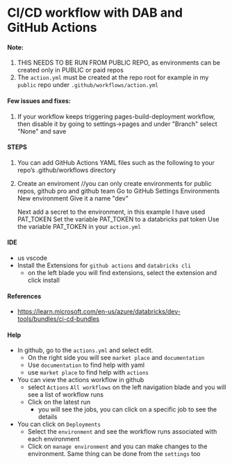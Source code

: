 # CI/CD workflow with DAB and GitHub Actions

#### Note:
1. THIS NEEDS TO BE RUN FROM PUBLIC REPO, as environments can be created only in PUBLIC or paid repos
2. The `action.yml` must be created at the repo root for example in my `public` repo under `.github/workflows/action.yml`

#### Few issues and fixes:
1. If your workflow keeps triggering pages-build-deployment workflow, then disable it by going to settings->pages and under "Branch" select "None" and save


#### STEPS
1. You can add GitHub Actions YAML files such as the following to your repo’s .github/workflows directory
2. Create an enviroment //you can only create environments for public repos, github pro and github team
   Go to GitHub
   Settings
   Environments
   New environment
   Give it a name "dev"

   Next 
   add a secret to the environment, in this example I have used PAT_TOKEN
   Set the variable PAT_TOKEN to a databricks pat token
   Use the variable PAT_TOKEN in your `action.yml`

#### IDE
* us vscode
* Install the Extensions for `github actions` and `databricks cli`
   * on the left blade you will find extensions, select the extension and click install

#### References
* https://learn.microsoft.com/en-us/azure/databricks/dev-tools/bundles/ci-cd-bundles

#### Help
* In github, go to the `actions.yml` and select edit. 
   * On the right side you will see `market place` and `documentation`
   * Use `documentation` to find help with yaml
   * use `market place` to find help with `actions`
* You can view the actions workflow in github
   * select `Actions` `All workflows` on the left navigation blade and you will see a list of workflow runs
   * Click on the latest run
      * you will see the jobs, you can click on a specific job to see the details
* You can click on `Deployments`
   * Select the `environment` and see the workflow runs associated with each environment
   * Click on `manage environment` and you can make changes to the environment. Same thing can be done from the `settings` too

      

